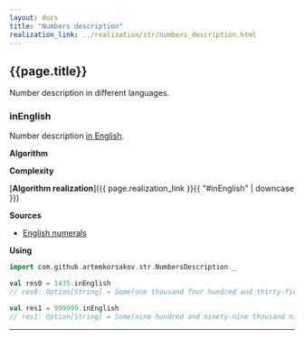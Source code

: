 ```yaml
---
layout: docs
title: "Numbers description"
realization_link: ../realization/str/numbers_description.html
---
```


## {{page.title}}

Number description in different languages.

### inEnglish
Number description [in English](https://en.wikipedia.org/wiki/English_numerals).

**Algorithm**

**Complexity**
     
[**Algorithm realization**]({{ page.realization_link }}{{ "#inEnglish" | downcase }})

**Sources** 
- [English numerals](https://en.wikipedia.org/wiki/English_numerals)

**Using**
```scala
import com.github.artemkorsakov.str.NumbersDescription._

val res0 = 1435.inEnglish
// res0: Option[String] = Some(one thousand four hundred and thirty-five)

val res1 = 999999.inEnglish
// res1: Option[String] = Some(nine hundred and ninety-nine thousand nine hundred and ninety-nine)
```

---